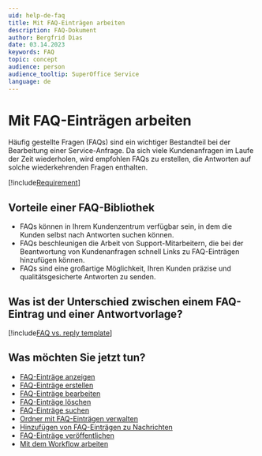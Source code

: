```yaml
---
uid: help-de-faq
title: Mit FAQ-Einträgen arbeiten
description: FAQ-Dokument
author: Bergfrid Dias
date: 03.14.2023
keywords: FAQ
topic: concept
audience: person
audience_tooltip: SuperOffice Service
language: de
---
```


# Mit FAQ-Einträgen arbeiten

Häufig gestellte Fragen (FAQs) sind ein wichtiger Bestandteil bei der Bearbeitung einer Service-Anfrage. Da sich viele Kundenanfragen im Laufe der Zeit wiederholen, wird empfohlen FAQs zu erstellen, die Antworten auf solche wiederkehrenden Fragen enthalten.

[!include[Requirement](../../learn/includes/req-cep.md)]

## Vorteile einer FAQ-Bibliothek

* FAQs können in Ihrem Kundenzentrum verfügbar sein, in dem die Kunden selbst nach Antworten suchen können.
* FAQs beschleunigen die Arbeit von Support-Mitarbeitern, die bei der Beantwortung von Kundenanfragen schnell Links zu FAQ-Einträgen hinzufügen können.
* FAQs sind eine großartige Möglichkeit, Ihren Kunden präzise und qualitätsgesicherte Antworten zu senden.

## Was ist der Unterschied zwischen einem FAQ-Eintrag und einer Antwortvorlage?

[!include[FAQ vs. reply template](../../learn/includes/faq-vs-reply-template.md)]

## Was möchten Sie jetzt tun?

* [FAQ-Einträge anzeigen][1]
* [FAQ-Einträge erstellen][2]
* [FAQ-Einträge bearbeiten][3]
* [FAQ-Einträge löschen][4]
* [FAQ-Einträge suchen][5]
* [Ordner mit FAQ-Einträgen verwalten][6]
* [Hinzufügen von FAQ-Einträgen zu Nachrichten][7]
* [FAQ-Einträge veröffentlichen][8]
* [Mit dem Workflow arbeiten][9]

<!-- Referenced links -->
[1]: view-entry.md
[2]: create.md
[3]: edit.md
[4]: delete.md
[5]: search-for.md
[6]: manage-folders.md
[7]: add-to-request.md
[8]: publish.md
[9]: workflow.md

<!-- Referenced images -->
